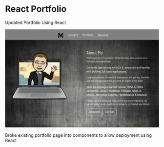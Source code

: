 # React Portfolio

Updated Portfolio Using React

![screenshot](src/images/ss.png)

Broke existing portfolio page into components to allow deployment using React
